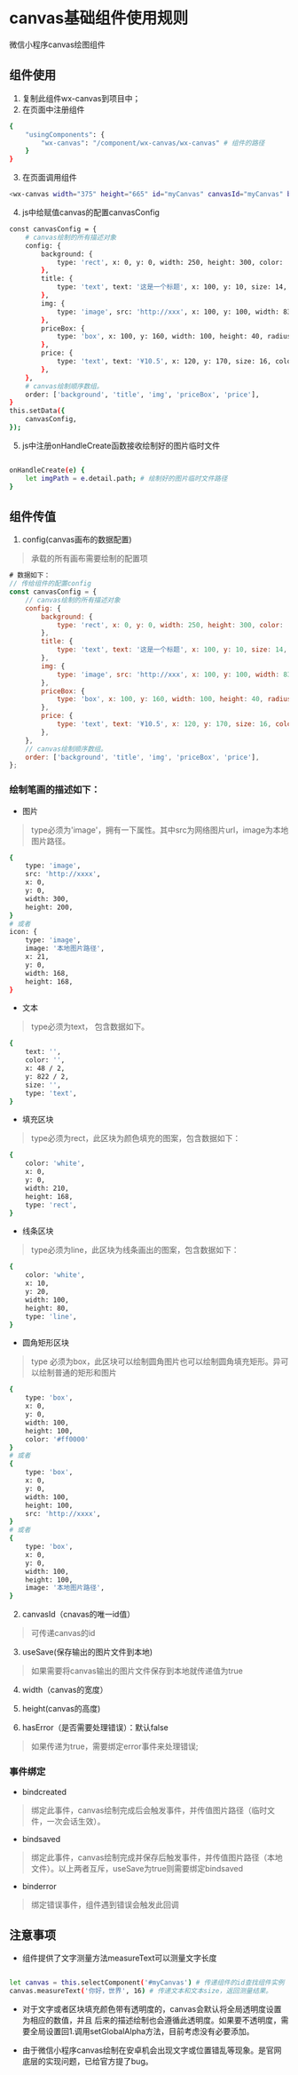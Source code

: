 
# canvas基础组件使用规则
微信小程序canvas绘图组件

## 组件使用

1. 复制此组件wx-canvas到项目中；
2. 在页面中注册组件

```bash
{
    "usingComponents": {
        "wx-canvas": "/component/wx-canvas/wx-canvas" # 组件的路径
    }
}
```
3. 在页面调用组件
```bash
<wx-canvas width="375" height="665" id="myCanvas" canvasId="myCanvas" bindcreated="onHandleCreate" config="{{canvasConfig}}"></wx-canvas>
```
4. js中给赋值canvas的配置canvasConfig
```bash
const canvasConfig = {
    # canvas绘制的所有描述对象
    config: {
        background: {
            type: 'rect', x: 0, y: 0, width: 250, height: 300, color: '#dddddd',
        },
        title: {
            type: 'text', text: '这是一个标题', x: 100, y: 10, size: 14, color: '#ff0000',
        },
        img: {
            type: 'image', src: 'http://xxx', x: 100, y: 100, width: 83, height: 45,
        },
        priceBox: {
            type: 'box', x: 100, y: 160, width: 100, height: 40, radius: 20, color: '#aaa',
        },
        price: {
            type: 'text', text: '¥10.5', x: 120, y: 170, size: 16, color: '#ffffff',
        },
    },
    # canvas绘制顺序数组。
    order: ['background', 'title', 'img', 'priceBox', 'price'],
}
this.setData({
    canvasConfig,
});
```

5. js中注册onHandleCreate函数接收绘制好的图片临时文件
```bash

onHandleCreate(e) {
    let imgPath = e.detail.path; # 绘制好的图片临时文件路径
}
```

## 组件传值

1.  config(canvas画布的数据配置)
> 承载的所有画布需要绘制的配置项

```javascript
# 数据如下：
// 传给组件的配置config
const canvasConfig = {
    // canvas绘制的所有描述对象
    config: {
        background: {
            type: 'rect', x: 0, y: 0, width: 250, height: 300, color: '#dddddd',
        },
        title: {
            type: 'text', text: '这是一个标题', x: 100, y: 10, size: 14, color: '#ff0000',
        },
        img: {
            type: 'image', src: 'http://xxx', x: 100, y: 100, width: 83, height: 45,
        },
        priceBox: {
            type: 'box', x: 100, y: 160, width: 100, height: 40, radius: 20, color: '#aaa',
        },
        price: {
            type: 'text', text: '¥10.5', x: 120, y: 170, size: 16, color: '#ffffff',
        },
    },
    // canvas绘制顺序数组。
    order: ['background', 'title', 'img', 'priceBox', 'price'],
};
```

### 绘制笔画的描述如下：

* 图片
> type必须为'image'，拥有一下属性。其中src为网络图片url，image为本地图片路径。

```bash
{
    type: 'image',
    src: 'http://xxxx',
    x: 0,
    y: 0,
    width: 300,
    height: 200,
}
# 或者
icon: {
    type: 'image',
    image: '本地图片路径',
    x: 21,
    y: 0,
    width: 168,
    height: 168,
}
```
* 文本
> type必须为text， 包含数据如下。

```bash
{
    text: '',
    color: '',
    x: 48 / 2,
    y: 822 / 2,
    size: '',
    type: 'text',
}
```
* 填充区块
> type必须为rect，此区块为颜色填充的图案，包含数据如下：

```bash
{
    color: 'white',
    x: 0,
    y: 0,
    width: 210,
    height: 168,
    type: 'rect',
}
```
* 线条区块
> type必须为line，此区块为线条画出的图案，包含数据如下：

```bash
{
    color: 'white',
    x: 10,
    y: 20,
    width: 100,
    height: 80,
    type: 'line',
}
```

* 圆角矩形区块
> type 必须为box，此区块可以绘制圆角图片也可以绘制圆角填充矩形。异可以绘制普通的矩形和图片

```bash
{
    type: 'box',
    x: 0,
    y: 0,
    width: 100,
    height: 100,
    color: '#ff0000'
}
# 或者
{
    type: 'box',
    x: 0,
    y: 0,
    width: 100,
    height: 100,
    src: 'http://xxxx',
}
# 或者
{
    type: 'box',
    x: 0,
    y: 0,
    width: 100,
    height: 100,
    image: '本地图片路径',
}
```

2. canvasId（cnavas的唯一id值）
> 可传递canvas的id

3. useSave(保存输出的图片文件到本地)
> 如果需要将canvas输出的图片文件保存到本地就传递值为true

4. width（canvas的宽度）

5. height(canvas的高度)

6. hasError（是否需要处理错误）：默认false
> 如果传递为true，需要绑定error事件来处理错误;

### 事件绑定

* bindcreated
> 绑定此事件，canvas绘制完成后会触发事件，并传值图片路径（临时文件，一次会话生效）。

* bindsaved
> 绑定此事件，canvas绘制完成并保存后触发事件，并传值图片路径（本地文件）。以上两者互斥，useSave为true则需要绑定bindsaved

* binderror
> 绑定错误事件，组件遇到错误会触发此回调


## 注意事项

* 组件提供了文字测量方法measureText可以测量文字长度
```bash

let canvas = this.selectComponent('#myCanvas') # 传递组件的id查找组件实例
canvas.measureText('你好，世界', 16) # 传递文本和文本size，返回测量结果。

```

* 对于文字或者区块填充颜色带有透明度的，canvas会默认将全局透明度设置为相应的数值，并且
后来的描述绘制也会遵循此透明度。如果要不透明度，需要全局设置回1.调用setGlobalAlpha方法，目前考虑没有必要添加。

* 由于微信小程序canvas绘制在安卓机会出现文字或位置错乱等现象。是官网底层的实现问题，已给官方提了bug。